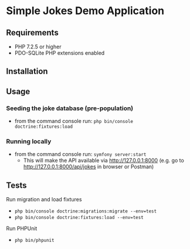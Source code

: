 # Simple Jokes Demo Application

## Requirements
- PHP 7.2.5 or higher
- PDO-SQLite PHP extensions enabled

## Installation


## Usage

### Seeding the joke database (pre-population)
- from the command console run: `php bin/console doctrine:fixtures:load`

### Running locally
- from the command console run: `symfony server:start`
    - This will make the API available via http://127.0.0.1:8000 (e.g. go to http://127.0.0.1:8000/api/jokes in browser or Postman)

## Tests
Run migration and load fixtures

- `php bin/console doctrine:migrations:migrate --env=test`
- `php bin/console doctrine:fixtures:load --env=test`

Run PHPUnit
- `php bin/phpunit`
